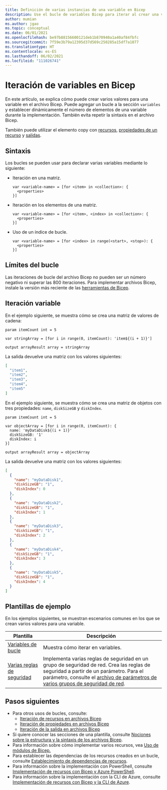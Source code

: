```yaml
---
title: Definición de varias instancias de una variable en Bicep
description: Use el bucle de variables Bicep para iterar al crear una variable.
author: mumian
ms.author: jgao
ms.topic: conceptual
ms.date: 06/01/2021
ms.openlocfilehash: be97b88156600121deb1b870940a1a40af84fbfc
ms.sourcegitcommit: 7f59e3b79a12395d37d569c250285a15df7a1077
ms.translationtype: HT
ms.contentlocale: es-ES
ms.lasthandoff: 06/02/2021
ms.locfileid: "111026741"
---
```

# <a name="variable-iteration-in-bicep"></a>Iteración de variables en Bicep

En este artículo, se explica cómo puede crear varios valores para una variable en el archivo Bicep. Puede agregar un bucle a la sección `variables` y establecer dinámicamente el número de elementos de una variable durante la implementación. También evita repetir la sintaxis en el archivo Bicep.

También puede utilizar el elemento copy con [recursos](loop-resources.md), [propiedades de un recurso](loop-properties.md) y [salidas](loop-outputs.md).

## <a name="syntax"></a>Sintaxis

Los bucles se pueden usar para declarar varias variables mediante lo siguiente:

- Iteración en una matriz.

  ```bicep
  var <variable-name> = [for <item> in <collection>: {
    <properties>
  }]

  ```

- Iteración en los elementos de una matriz.

  ```bicep
  var <variable-name> = [for <item>, <index> in <collection>: {
    <properties>
  }]
  ```

- Uso de un índice de bucle.

  ```bicep
  var <variable-name> = [for <index> in range(<start>, <stop>): {
    <properties>
  }]
  ```

## <a name="loop-limits"></a>Límites del bucle

Las iteraciones de bucle del archivo Bicep no pueden ser un número negativo ni superar las 800 iteraciones. Para implementar archivos Bicep, instale la versión más reciente de las [herramientas de Bicep](install.md).

## <a name="variable-iteration"></a>Iteración variable

En el ejemplo siguiente, se muestra cómo se crea una matriz de valores de cadena:

```bicep
param itemCount int = 5

var stringArray = [for i in range(0, itemCount): 'item${(i + 1)}']

output arrayResult array = stringArray
```

La salida devuelve una matriz con los valores siguientes:

```json
[
  "item1",
  "item2",
  "item3",
  "item4",
  "item5"
]
```

En el ejemplo siguiente, se muestra cómo se crea una matriz de objetos con tres propiedades: `name`, `diskSizeGB` y `diskIndex`.

```bicep
param itemCount int = 5

var objectArray = [for i in range(0, itemCount): {
  name: 'myDataDisk${(i + 1)}'
  diskSizeGB: '1'
  diskIndex: i
}]

output arrayResult array = objectArray
```

La salida devuelve una matriz con los valores siguientes:

```json
[
  {
    "name": "myDataDisk1",
    "diskSizeGB": "1",
    "diskIndex": 0
  },
  {
    "name": "myDataDisk2",
    "diskSizeGB": "1",
    "diskIndex": 1
  },
  {
    "name": "myDataDisk3",
    "diskSizeGB": "1",
    "diskIndex": 2
  },
  {
    "name": "myDataDisk4",
    "diskSizeGB": "1",
    "diskIndex": 3
  },
  {
    "name": "myDataDisk5",
    "diskSizeGB": "1",
    "diskIndex": 4
  }
]
```

## <a name="example-templates"></a>Plantillas de ejemplo

En los ejemplos siguientes, se muestran escenarios comunes en los que se crean varios valores para una variable.

|Plantilla  |Descripción  |
|---------|---------|
|[Variables de bucle](https://github.com/Azure/azure-docs-json-samples/blob/master/azure-resource-manager/multipleinstance/loopvariables.bicep) | Muestra cómo iterar en variables. |
|[Varias reglas de seguridad](https://github.com/Azure/azure-docs-json-samples/blob/master/azure-resource-manager/multipleinstance/multiplesecurityrules.bicep) |Implementa varias reglas de seguridad en un grupo de seguridad de red. Crea las reglas de seguridad a partir de un parámetro. Para el parámetro, consulte el [archivo de parámetros de varios grupos de seguridad de red](https://github.com/Azure/azure-docs-json-samples/blob/master/azure-resource-manager/multipleinstance/multiplesecurityrules.parameters.json). |

## <a name="next-steps"></a>Pasos siguientes

- Para otros usos de bucles, consulte:
  - [Iteración de recursos en archivos Bicep](loop-resources.md)
  - [Iteración de propiedades en archivos Bicep](loop-properties.md)
  - [Iteración de la salida en archivos Bicep](loop-outputs.md)
- Si quiere conocer las secciones de una plantilla, consulte [Nociones sobre la estructura y la sintaxis de los archivos Bicep](file.md).
- Para información sobre cómo implementar varios recursos, vea [Uso de módulos de Bicep.](modules.md)
- Para establecer las dependencias de los recursos creados en un bucle, consulte [Establecimiento de dependencias de recursos](./resource-declaration.md#set-resource-dependencies).
- Para información sobre la implementación con PowerShell, consulte [Implementación de recursos con Bicep y Azure PowerShell](deploy-powershell.md).
- Para información sobre la implementación con la CLI de Azure, consulte [Implementación de recursos con Bicep y la CLI de Azure](deploy-cli.md).
